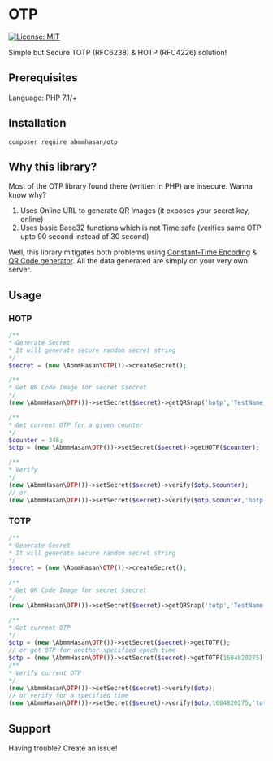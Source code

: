 # OTP

[![License: MIT](https://img.shields.io/badge/License-MIT-green.svg)](https://opensource.org/licenses/MIT)


Simple but Secure TOTP (RFC6238) & HOTP (RFC4226) solution!


## Prerequisites

Language: PHP 7.1/+

## Installation

```
composer require abmmhasan/otp
```

## Why this library?

Most of the OTP library found there (written in PHP) are insecure. Wanna know why?
1. Uses Online URL to generate QR Images (it exposes your secret key, online)
2. Uses basic Base32 functions which is not Time safe (verifies same OTP upto 90 second instead of 30 second)

Well, this library mitigates both problems using [Constant-Time Encoding](https://github.com/paragonie/constant_time_encoding) & [QR Code generator](https://github.com/Bacon/BaconQrCode).
All the data generated are simply on your very own server.

## Usage

### HOTP

```php
/**
* Generate Secret
* It will generate secure random secret string
*/
$secret = (new \AbmmHasan\OTP())->createSecret();

/**
* Get QR Code Image for secret $secret
*/
(new \AbmmHasan\OTP())->setSecret($secret)->getQRSnap('hotp','TestName','TestTitle');

/**
* Get current OTP for a given counter
*/
$counter = 346;
$otp = (new \AbmmHasan\OTP())->setSecret($secret)->getHOTP($counter);

/**
* Verify
*/
(new \AbmmHasan\OTP())->setSecret($secret)->verify($otp,$counter);
// or
(new \AbmmHasan\OTP())->setSecret($secret)->verify($otp,$counter,'hotp');
```

### TOTP

```php
/**
* Generate Secret
* It will generate secure random secret string
*/
$secret = (new \AbmmHasan\OTP())->createSecret();

/**
* Get QR Code Image for secret $secret
*/
(new \AbmmHasan\OTP())->setSecret($secret)->getQRSnap('totp','TestName','TestTitle');

/**
* Get current OTP
*/
$otp = (new \AbmmHasan\OTP())->setSecret($secret)->getTOTP();
// or get OTP for another specified epoch time
$otp = (new \AbmmHasan\OTP())->setSecret($secret)->getTOTP(1604820275);
/**
* Verify current OTP
*/
(new \AbmmHasan\OTP())->setSecret($secret)->verify($otp);
// or verify for a specified time
(new \AbmmHasan\OTP())->setSecret($secret)->verify($otp,1604820275,'totp');
```

## Support

Having trouble? Create an issue!
